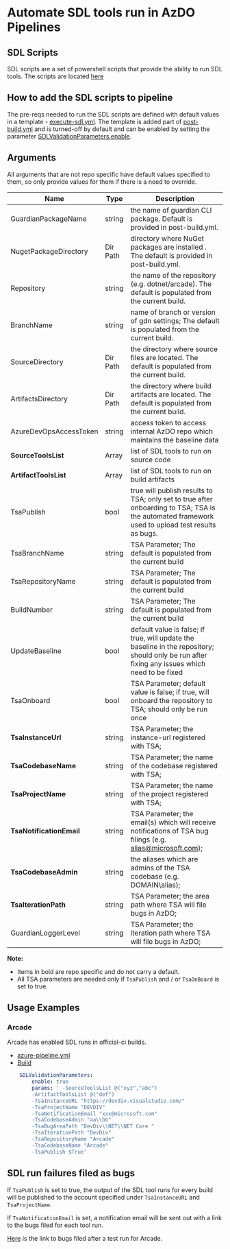 # Automate SDL tools run in AzDO Pipelines

## SDL Scripts

SDL scripts are a set of powershell scripts that provide the ability to run SDL tools. The scripts are located [here](../eng/common/sdl/)

## How to add the SDL scripts to pipeline

The pre-reqs needed to run the SDL scripts are defined with default values in a template - [execute-sdl.yml](../eng/common/templates/job/execute-sdl.yml). The template is added part of [post-build.yml](../eng/common/templates/post-build/post-build.yml) and is turned-off by default and can be enabled by setting the parameter [SDLValidationParameters.enable](../eng/common/templates/post-build/post-build.yml#L6). 

## Arguments

All arguments that are not repo specific have default values specified to them, so only provide values for them if there is a need to override.

| Name                    | Type     | Description                                                  |
| ----------------------- | -------- | ------------------------------------------------------------ |
| GuardianPackageName     | string   | the name of guardian CLI package. Default is provided in post-build.yml. |
| NugetPackageDirectory   | Dir Path | directory where NuGet packages are installed . The default is provided in post-build.yml. |
| Repository              | string   | the name of the repository (e.g. dotnet/arcade). The default is populated from the current build. |
| BranchName              | string   | name of branch or version of gdn settings; The default is populated from the current build. |
| SourceDirectory         | Dir Path | the directory where source files are located. The default is populated from the current build.|
| ArtifactsDirectory      | Dir Path | the directory where build artifacts are located. The default is populated from the current build. |
| AzureDevOpsAccessToken  | string   | access token to access internal AzDO repo which maintains the baseline data |
| **SourceToolsList**     | Array    | list of SDL tools to run on source code |
| **ArtifactToolsList**   | Array    | list of SDL tools to run on build artifacts |
| TsaPublish              | bool     | true will publish results to TSA; only set to true after onboarding to TSA; TSA is the automated framework used to upload test results as bugs.|
| TsaBranchName           | string   |  TSA Parameter; The default is populated from the current build |
| TsaRepositoryName       | string   | TSA Parameter; The default is populated from the current build |
| BuildNumber             | string   | TSA Parameter; The default is populated from the current build |
| UpdateBaseline          | bool     | default value is false; if true, will update the baseline in the repository; should only be run after fixing any issues which need to be fixed |
| TsaOnboard              | bool     | TSA Parameter; default value is false; if true, will onboard the repository to TSA; should only be run once |
| **TsaInstanceUrl**      | string   | TSA Parameter; the instance-url registered with TSA;  |
| **TsaCodebaseName**     | string   | TSA Parameter; the name of the codebase registered with TSA; |
| **TsaProjectName**      | string   | TSA Parameter; the name of the project registered with TSA; |
| **TsaNotificationEmail**| string   | TSA Parameter; the email(s) which will receive notifications of TSA bug filings (e.g. alias@microsoft.com); |
| **TsaCodebaseAdmin**    | string   | the aliases which are admins of the TSA codebase (e.g. DOMAIN\alias); |
| **TsaIterationPath**    | string   | TSA Parameter; the area path where TSA will file bugs in AzDO; |
| GuardianLoggerLevel     | string   | TSA Parameter; the iteration path where TSA will file bugs in AzDO; |

**Note:**

- Items in bold are repo specific and do not carry a default.
- All TSA parameters are needed only if `TsaPublish` and / or `TsaOnBoard` is set to true.

## Usage Examples

### Arcade 
Arcade has enabled SDL runs in official-ci builds.
- [azure-pipeline.yml](https://github.com/dotnet/arcade/blob/master/azure-pipelines.yml#L192)
- [Build](https://dev.azure.com/dnceng/internal/_build/results?buildId=236348&view=logs&s=3df7d716-4c9c-5c26-9f45-11f62216640d&j=7d9eef18-6720-5c1f-4d30-89d7b76728e9)

```yml
    SDLValidationParameters:
        enable: true
        params: ' -SourceToolsList @("xyz","abc")
        -ArtifactToolsList @("def")
        -TsaInstanceURL "https://devdiv.visualstudio.com/"
        -TsaProjectName "DEVDIV"
        -TsaNotificationEmail "xxx@microsoft.com"
        -TsaCodebaseAdmin "aa\\bb"
        -TsaBugAreaPath "DevDiv\\NET\\NET Core "
        -TsaIterationPath "DevDiv"
        -TsaRepositoryName "Arcade"
        -TsaCodebaseName "Arcade"
        -TsaPublish $True'
```

## SDL run failures filed as bugs

If `TsaPublish` is set to true, the output of the SDL tool runs for every build will be published to the account specified under `TsaInstanceURL` and `TsaProjectName`. 

If `TsaNotificationEmail` is set, a notification email will be sent out with a link to the bugs filed for each tool run. 

[Here](https://devdiv.visualstudio.com/DevDiv/_queries/query/?wiql=%20%20%20%20SELECT%20ID%2CSeverity%2CState%2C%5BAssigned%20To%5D%2CTitle%20FROM%20WorkItem%20WHERE%20Tags%20Contains%27TSA%23178337-Arcade-PoliCheck-12345.6%27%20%20%20%20) is the link to bugs filed after a test run for Arcade.